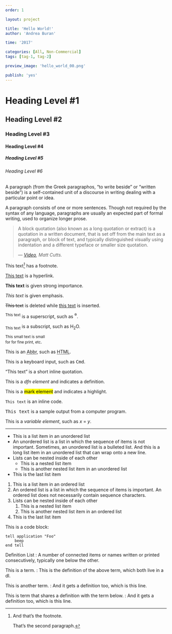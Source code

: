 ```yaml
---
order: 1

layout: project

title: 'Hello World!'
author: 'Andrea Buran'

time: '2017'

categories: [All, Non-Commercial]
tags: [tag-1, tag-2]

preview_image: 'hello_world_00.png'

publish: 'yes'
---
```


# Heading Level #1

## Heading Level #2

### Heading Level #3

#### Heading Level #4

##### Heading Level #5

###### Heading Level #6

A paragraph (from the Greek paragraphos, “to write beside” or “written beside”) is a self-contained unit of a discourse in writing dealing with a particular point or idea.

A paragraph consists of one or more sentences. Though not required by the syntax of any language, paragraphs are usually an expected part of formal writing, used to organize longer prose.

> A block quotation (also known as a long quotation or extract) is a quotation in a written document, that is set off from the main text as a paragraph, or block of text, and typically distinguished visually using indentation and a different typeface or smaller size quotation.
> 
> — <cite>[Video](http://www.youtube.com/watch?v=6r7E-69MIOU "Matt Cutts on YouTube"), Matt Cutts.</cite>

This text[^footnote] has a footnote.

[This text](http://www.andreaburan.com/ "Andrea Buran’s Sitefolio") is a hyperlink.

**This text** is given strong importance.

*This text* is given emphasis.

<del>This text</del> is deleted while <ins>this text</ins> is inserted.

<sup>This text</sup> is a superscript, such as <sup>®</sup>.

<sub>This text</sub> is a subscript, such as H<sub>2</sub>O.

<small>This small text is small <br/>for for fine print, etc</small>.

This is an <abbr title="Abbreviation">Abbr</abbr>, such as <abbr title="HyperText Markup Language">HTML</abbr>.

This is a keyboard input, such as <kbd>Cmd</kbd>.

<q cite="https://developer.mozilla.org/en-US/docs/HTML/Element/q">This text</q> is a short inline quotation.

This is a <dfn>dfn element</dfn> and indicates a definition.

This is a <mark>mark element</mark> and indicates a highlight.

`This text` is an inline code.

<samp>This text</samp> is a sample output from a computer program.

This is a <var>variable element</var>, such as <var>x</var> = <var>y</var>.

***

+ This is a list item in an unordered list
+ An unordered list is a list in which the sequence of items is not important. Sometimes, an unordered list is a bulleted list. And this is a long list item in an unordered list that can wrap onto a new line.
+ Lists can be nested inside of each other
  + This is a nested list item
  + This is another nested list item in an unordered list
+ This is the last list item

1. This is a list item in an ordered list
1. An ordered list is a list in which the sequence of items is important. An ordered list does not necessarily contain sequence characters.
1. Lists can be nested inside of each other
    1. This is a nested list item
    1. This is another nested list item in an ordered list
1. This is the last list item

This is a code block:

    tell application "Foo"
        beep
    end tell

Definition List
: A number of connected items or names written or printed consecutively, typically one below the other.

This is a term.
: This is the definition of the above term, which both live in a dl.

This is another term.
: And it gets a definition too, which is this line.

This is term that shares a definition with the term below.
: And it gets a definition too, which is this line. 

[^footnote]: And that’s the footnote.

    That’s the second paragraph.